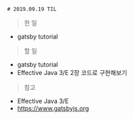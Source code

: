     # 2019.09.19 TIL
> 한 일
- gatsby tutorial

> 할 일
- gatsby tutorial
- Effective Java 3/E 2장 코드로 구현해보기
  
> 참고 
- Effective Java 3/E
- https://www.gatsbyjs.org


